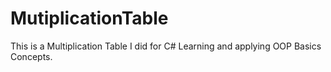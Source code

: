 # MutiplicationTable
This is a Multiplication Table I did for C# Learning and applying OOP Basics Concepts.
